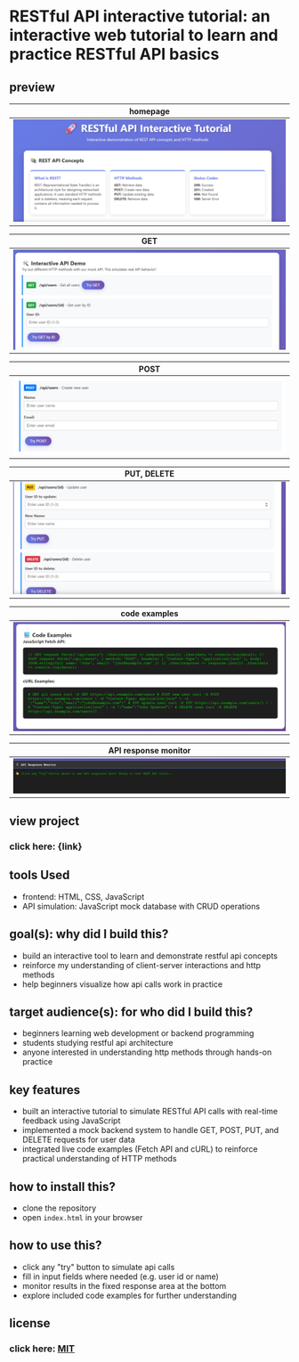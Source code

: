# RESTful API interactive tutorial: an interactive web tutorial to learn and practice RESTful API basics

## preview

| homepage                  |
| ------------------------- |
| <img src="readme/1.png"/> |

| GET                       |
| ------------------------- |
| <img src="readme/2.png"/> |

| POST                      |
| ------------------------- |
| <img src="readme/3.png"/> |

| PUT, DELETE               |
| ------------------------- |
| <img src="readme/4.png"/> |

| code examples             |
| ------------------------- |
| <img src="readme/5.png"/> |

| API response monitor      |
| ------------------------- |
| <img src="readme/6.png"/> |

## view project

### click here: {link}

## tools Used

- frontend: HTML, CSS, JavaScript
- API simulation: JavaScript mock database with CRUD operations

## goal(s): why did I build this?

- build an interactive tool to learn and demonstrate restful api concepts
- reinforce my understanding of client-server interactions and http methods
- help beginners visualize how api calls work in practice

## target audience(s): for who did I build this?

- beginners learning web development or backend programming
- students studying restful api architecture
- anyone interested in understanding http methods through hands-on practice

## key features

- built an interactive tutorial to simulate RESTful API calls with real-time feedback using JavaScript
- implemented a mock backend system to handle GET, POST, PUT, and DELETE requests for user data
- integrated live code examples (Fetch API and cURL) to reinforce practical understanding of HTTP methods

## how to install this?

- clone the repository
- open `index.html` in your browser

## how to use this?

- click any "try" button to simulate api calls
- fill in input fields where needed (e.g. user id or name)
- monitor results in the fixed response area at the bottom
- explore included code examples for further understanding

## license

### click here: [MIT](LICENSE)